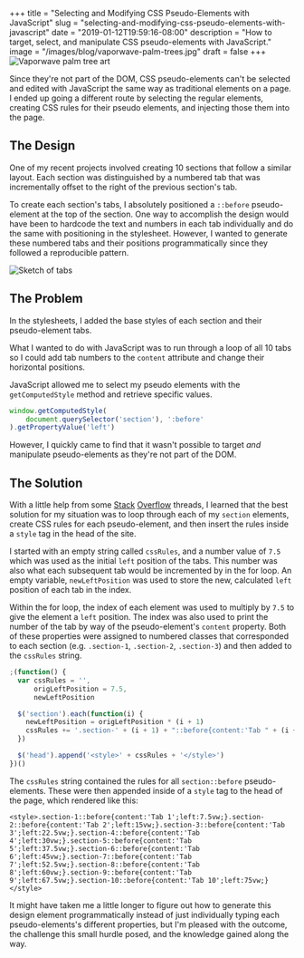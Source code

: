 +++
title = "Selecting and Modifying CSS Pseudo-Elements with JavaScript"
slug = "selecting-and-modifying-css-pseudo-elements-with-javascript"
date = "2019-01-12T19:59:16-08:00"
description = "How to target, select, and manipulate CSS pseudo-elements with JavaScript."
image = "/images/blog/vaporwave-palm-trees.jpg"
draft = false
+++
![Vaporwave palm tree art](/images/blog/vaporwave-palm-trees.jpg)

Since they're not part of the DOM, CSS pseudo-elements can't be selected and edited with JavaScript the same way as traditional elements on a page. I ended up going a different route by selecting the regular elements, creating CSS rules for their pseudo elements, and injecting those them into the page.

## The Design

One of my recent projects involved creating 10 sections that follow a similar layout. Each section was distinguished by a numbered tab that was incrementally offset to the right of the previous section's tab.

To create each section's tabs, I absolutely positioned a `::before` pseudo-element at the top of the section. One way to accomplish the design would have been to hardcode the text and numbers in each tab individually and do the same with positioning in the stylesheet. However, I wanted to generate these numbered tabs and their positions programmatically since they followed a reproducible pattern.

![Sketch of tabs](/images/blog/tabs.png)

## The Problem

In the stylesheets, I added the base styles of each section and their pseudo-element tabs.

What I wanted to do with JavaScript was to run through a loop of all 10 tabs so I could add tab numbers to the `content` attribute and change their horizontal positions.

JavaScript allowed me to select my pseudo elements with the `getComputedStyle` method and retrieve specific values.

```js
window.getComputedStyle(
	document.querySelector('section'), ':before'
).getPropertyValue('left')
```

However, I quickly came to find that it wasn't possible to target _and_ manipulate pseudo-elements as they're not part of the DOM.

## The Solution

With a little help from some [Stack](https://stackoverflow.com/questions/5041494/selecting-and-manipulating-css-pseudo-elements-such-as-before-and-after-usin) [Overflow](https://stackoverflow.com/questions/21032481/change-the-style-of-before-and-after-pseudo-elements) threads, I learned that the best solution for my situation was to loop through each of my `section` elements, create CSS rules for each pseudo-element, and then insert the rules inside a `style` tag in the head of the site.

I started with an empty string called `cssRules`, and a number value of `7.5` which was used as the initial `left` position of the tabs. This number was also what each subsequent tab would be incremented by in the for loop. An empty variable, `newLeftPosition` was used to store the new, calculated `left` position of each tab in the index.

Within the for loop, the index of each element was used to multiply by `7.5` to give the element a `left` position. The index was also used to print the number of the tab by way of the pseudo-element's `content` property. Both of these properties were assigned to numbered classes that corresponded to each section (e.g. `.section-1`, `.section-2`, `.section-3`) and then added to the `cssRules` string.

```js
;(function() {
  var cssRules = '',
      origLeftPosition = 7.5,
      newLeftPosition

  $('section').each(function(i) {
    newLeftPosition = origLeftPosition * (i + 1)
    cssRules += '.section-' + (i + 1) + "::before{content:'Tab " + (i + 1) + "';left:" + newLeftPosition + 'vw;}'
  })

  $('head').append('<style>' + cssRules + '</style>')
})()
```

The `cssRules` string contained the rules for all `section::before` pseudo-elements. These were then appended inside of a `style` tag to the head of the page, which rendered like this:

`<style>.section-1::before{content:'Tab 1';left:7.5vw;}.section-2::before{content:'Tab 2';left:15vw;}.section-3::before{content:'Tab 3';left:22.5vw;}.section-4::before{content:'Tab 4';left:30vw;}.section-5::before{content:'Tab 5';left:37.5vw;}.section-6::before{content:'Tab 6';left:45vw;}.section-7::before{content:'Tab 7';left:52.5vw;}.section-8::before{content:'Tab 8';left:60vw;}.section-9::before{content:'Tab 9';left:67.5vw;}.section-10::before{content:'Tab 10';left:75vw;}</style>`

It might have taken me a little longer to figure out how to generate this design element programmatically instead of just individually typing each pseudo-elements's different properties, but I'm pleased with the outcome, the challenge this small hurdle posed, and the knowledge gained along the way.
